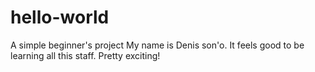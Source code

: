 # hello-world
A simple beginner's project
My name is Denis son'o. It feels good to be learning all this staff. Pretty exciting!
